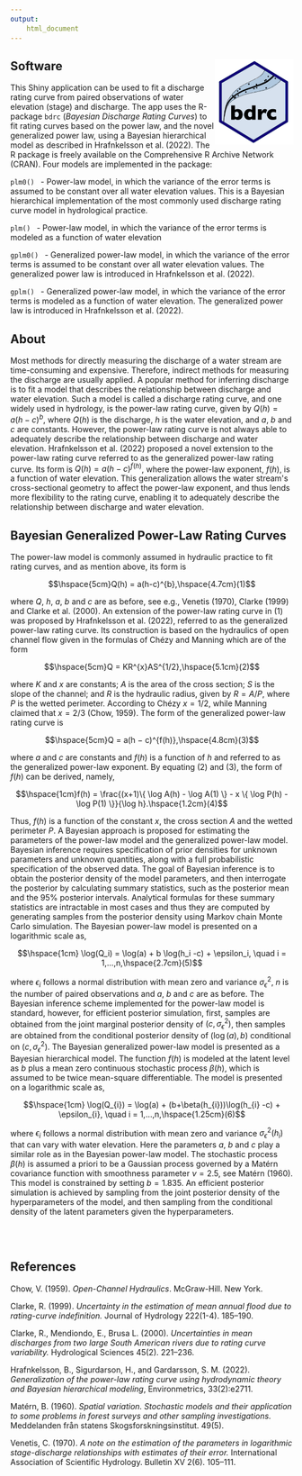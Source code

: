 ```yaml
---
output: 
    html_document
---
```




## Software <img src="www/logo.png" align="right" alt="" width="140" />

This Shiny application can be used to fit a discharge rating curve from paired observations of water elevation (stage) and discharge. The app uses the R-package `bdrc` (*Bayesian Discharge Rating Curves*) to fit rating curves based on the power law, and the novel generalized power law, using a Bayesian hierarchical model as described in Hrafnkelsson et al. (2022). The R package is freely available on the Comprehensive R Archive Network (CRAN). Four models are implemented in the package:

```plm0() ``` - Power-law model, in which the variance of the error terms is assumed to be constant over all water elevation values. This is a Bayesian hierarchical implementation of the most commonly used discharge rating curve model in hydrological practice. 

```plm() ``` - Power-law model, in which the variance of the error terms is modeled as a function of water elevation

```gplm0() ``` - Generalized power-law model, in which the variance of the error terms is assumed to be constant over all water elevation values. The generalized power law is introduced in Hrafnkelsson et al. (2022).

```gplm() ``` - Generalized power-law model, in which the variance of the error terms is modeled as a function of water elevation. The generalized power law is introduced in Hrafnkelsson et al. (2022).


## About

Most methods for directly measuring the discharge of a water stream are time-consuming and expensive. Therefore, indirect methods for measuring the discharge are usually applied. A popular method for inferring discharge is to fit a model that describes the relationship between discharge and water elevation. Such a model is called a discharge rating curve, and one widely used in hydrology, is the power-law rating curve, given by $Q(h)=a(h-c)^b$, where $Q(h)$ is the discharge, $h$ is the water elevation, and $a$, $b$ and $c$ are constants. However, the power-law rating curve is not always able to adequately describe the relationship between discharge and water elevation. Hrafnkelsson et al. (2022) proposed a novel extension to the power-law rating curve referred to as the generalized power-law rating curve. Its form is $Q(h)=a(h-c)^{f(h)}$, where the power-law exponent, $f(h)$, is a function of water elevation. This generalization allows the water stream's cross-sectional geometry to affect the power-law exponent, and thus lends more flexibility to the rating curve, enabling it to adequately describe the relationship between discharge and water elevation.

## Bayesian Generalized Power-Law Rating Curves

The power-law model is commonly assumed in hydraulic practice to fit rating curves, and as mention above, its form is

$$\hspace{5cm}Q(h) = a(h-c)^{b},\hspace{4.7cm}(1)$$ 

where $Q$, $h$, $a$, $b$ and $c$ are as before, see e.g., Venetis (1970), Clarke (1999) and Clarke et al. (2000).
An extension of the power-law rating curve in (1) was proposed by Hrafnkelsson et al. (2022), referred to as the generalized power-law rating curve. Its construction is based on the hydraulics of open channel flow given in the formulas of Chézy and Manning which are of the form

$$\hspace{5cm}Q = KR^{x}AS^{1/2},\hspace{5.1cm}(2)$$ 

where $K$ and $x$ are constants; $A$ is the area of the cross section; $S$ is the slope of the channel; and $R$ is the hydraulic radius, given by $R = A/P$, where $P$ is the wetted perimeter. According to Chézy $x = 1/2$, while Manning claimed that $x = 2/3$ (Chow, 1959). The form of the generalized power-law rating curve is

$$\hspace{5cm}Q = a(h − c)^{f(h)},\hspace{4.8cm}(3)$$ 

where $a$ and $c$ are constants and $f(h)$ is a function of $h$ and referred to as the generalized power-law exponent. By equating (2) and (3), the form of $f(h)$ can be derived, namely,

$$\hspace{1cm}f(h) = \frac{(x+1)\{ \log A(h) - \log A(1) \}  - x \{ \log P(h) - \log P(1)  \}}{\log h}.\hspace{1.2cm}(4)$$ 

Thus, $f(h)$ is a function of the constant $x$, the cross section $A$ and the wetted perimeter $P$.
A Bayesian approach is proposed for estimating the parameters of the power-law model and the generalized power-law model. Bayesian inference requires specification of prior densities for unknown parameters and unknown quantities, along with a full probabilistic specification of the observed data. The goal of Bayesian inference is to obtain the posterior density of the model parameters, and then interrogate the posterior by calculating summary statistics, such as the posterior mean and the 95% posterior intervals. Analytical formulas for these summary statistics are intractable in most cases and thus they are computed by generating samples from the posterior density using Markov chain Monte Carlo simulation. The Bayesian power-law model is presented on a logarithmic scale as,

$$\hspace{1cm} \log(Q_i) = \log(a) + b \log(h_i -c) + \epsilon_i, \quad i = 1,...,n,\hspace{2.7cm}(5)$$ 


where $\epsilon_i$ follows a normal distribution with mean zero and variance $\sigma_{\epsilon}^2$, $n$ is the number of paired observations and $a$, $b$ and $c$ are as before. The Bayesian inference scheme implemented for the power-law model is standard, however, for efficient posterior simulation, first, samples are obtained from the joint marginal posterior density of $(c, \sigma_{\epsilon}^2)$, then samples are obtained from the conditional posterior density of $(\log(a), b)$ conditional on $(c, \sigma_{\epsilon}^2)$.
The Bayesian generalized power-law model is presented as a Bayesian hierarchical model. The function $f(h)$ is modeled at the latent level as $b$ plus a mean zero continuous stochastic process $\beta(h)$, which is assumed to be twice mean-square differentiable. The model is presented on a logarithmic scale as,

$$\hspace{1cm} \log(Q_{i}) = \log(a) + (b+\beta(h_{i}))\log(h_{i} -c) + \epsilon_{i}, \quad i = 1,...,n,\hspace{1.25cm}(6)$$

where $\epsilon_i$ follows a normal distribution with mean zero and variance $\sigma_{\epsilon}^2(h_i)$ that can vary with water elevation. Here the parameters $a$, $b$ and $c$ play a similar role as in the Bayesian power-law model. The stochastic process $\beta(h)$ is assumed a priori to be a Gaussian process governed by a Matérn covariance function with smoothness parameter $\nu = 2.5$, see Matérn (1960). This model is constrained by setting $b=1.835$. An efficient posterior simulation is achieved by sampling from the joint posterior density of the hyperparameters of the model, and then sampling from the conditional density of the latent parameters given the hyperparameters.


<br />
<br />

## References

Chow, V. (1959). *Open-Channel Hydraulics*. McGraw-Hill. New York.

Clarke, R. (1999). *Uncertainty in the estimation of mean annual flood due to rating-curve indefinition.* Journal of Hydrology 222(1-4). 185–190.

Clarke, R., Mendiondo, E., Brusa L. (2000). *Uncertainties in mean discharges from two large South American rivers due to rating curve variability.* Hydrological Sciences 45(2). 221–236.

Hrafnkelsson, B., Sigurdarson, H., and Gardarsson, S. M. (2022). *Generalization of the power-law rating curve using hydrodynamic theory and Bayesian hierarchical modeling*, Environmetrics, 33(2):e2711.

Matérn, B. (1960). *Spatial variation. Stochastic models and their application to some problems in forest surveys and other sampling investigations.* Meddelanden från statens Skogsforskningsinstitut. 49(5).

Venetis, C. (1970). *A note on the estimation of the parameters in logarithmic stage-discharge relationships with estimates of their error.* International Association of Scientific Hydrology. Bulletin XV 2(6). 105–111. 




